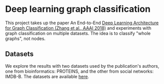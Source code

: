 # Deep learning graph classification 

This project takes up the paper An End-to-End [Deep Learning Architecture for 
Graph Classification (Zhang et al., AAAI 2018)](https://doi.org/10.1609/aaai.v32i1.11782) and experiments with graph 
classification on multiple datasets. The idea is to classify "whole graphs", 
not nodes.

## Datasets
We explore the results with two datasets used by the publication's authors, one from bioinformatics: PROTEINS, 
and the other from social networks: IMDB-B.
The datasets are available [here](https://ojs.aaai.org/index.php/AAAI/article/view/11782). 

